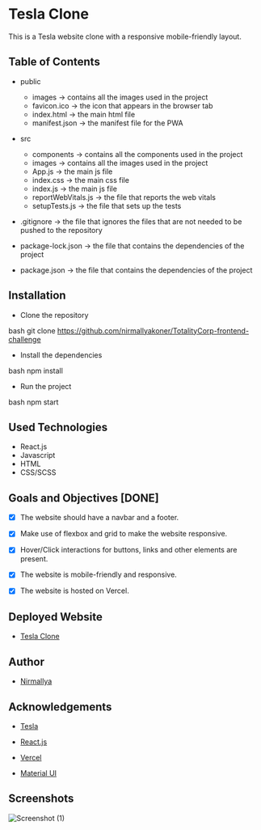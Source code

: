 # Tesla Clone

This is a Tesla website clone with a responsive mobile-friendly layout.
<br>

## Table of Contents

* public
    * images -> contains all the images used in the project
    * favicon.ico -> the icon that appears in the browser tab
    * index.html -> the main html file
    * manifest.json -> the manifest file for the PWA

* src 
    * components -> contains all the components used in the project
    * images -> contains all the images used in the project
    * App.js -> the main js file
    * index.css -> the main css file
    * index.js -> the main js file
    * reportWebVitals.js -> the file that reports the web vitals
    * setupTests.js -> the file that sets up the tests

* .gitignore -> the file that ignores the files that are not needed to be pushed to the repository

* package-lock.json -> the file that contains the dependencies of the project

* package.json -> the file that contains the dependencies of the project
 

## Installation

* Clone the repository

bash
git clone https://github.com/nirmallyakoner/TotalityCorp-frontend-challenge

* Install the dependencies

bash
npm install


* Run the project

bash
npm start


## Used Technologies

* React.js
* Javascript
* HTML
* CSS/SCSS

## Goals and Objectives [DONE]

* [x] The website should have a navbar and a footer.

* [x] Make use of flexbox and grid to make the website responsive.

* [x] Hover/Click interactions for buttons, links and other elements are present.

* [x] The website is mobile-friendly and responsive.

* [x] The website is hosted on Vercel.


## Deployed Website

* [Tesla Clone](https://teslaclone-lemon.vercel.app/)

## Author

* [Nirmallya]()


## Acknowledgements

* [Tesla](https://www.tesla.com/)

* [React.js](https://reactjs.org/)

* [Vercel](https://vercel.com/)

* [Material UI](https://material-ui.com/)


## Screenshots

![Screenshot (1)](public/images/ss.png)
